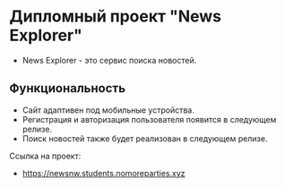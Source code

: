 # Дипломный проект "News Explorer" 

 - News Explorer - это сервис поиска новостей.


## Функциональность

- Сайт адаптивен под мобильные устройства.
- Регистрация и авторизация пользователя появится в следующем релизе.
- Поиск новостей также будет реализован в следующем релизе.


Ссылка на проект:

- https://newsnw.students.nomoreparties.xyz
